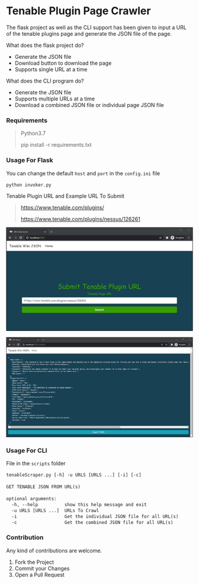 # Tenable Plugin Page Crawler
The flask project as well as the CLI support has been given to input a URL
of the tenable plugins page and generate the JSON file of the page.

What does the flask project do?
- Generate the JSON file
- Download button to download the page
- Supports single URL at a time
  
What does the CLI program do?
- Generate the JSON file
- Supports multiple URLs at a time
- Download a combined JSON file or individual page JSON file

### Requirements
> Python3.7
> 
> pip install -r requirements.txt

### Usage For Flask
You can change the default `host` and `port` in the `config.ini` file
```
python invoker.py
```

Tenable Plugin URL and Example URL To Submit
> https://www.tenable.com/plugins/
> 
> https://www.tenable.com/plugins/nessus/126261

![Image of Submission](./images/submission.png)

![Image of Result](./images/result.png)


### Usage For CLI
File in the `scripts` folder
```
tenableScraper.py [-h] -u URLS [URLS ...] [-i] [-c]

GET TENABLE JSON FROM URL(s)

optional arguments:
  -h, --help          show this help message and exit
  -u URLS [URLS ...]  URLs To Crawl
  -i                  Get the individual JSON file for all URL(s)
  -c                  Get the combined JSON file for all URL(s)
```

### Contribution

Any kind of contributions are welcome.

1. Fork the Project
2. Commit your Changes
3. Open a Pull Request

